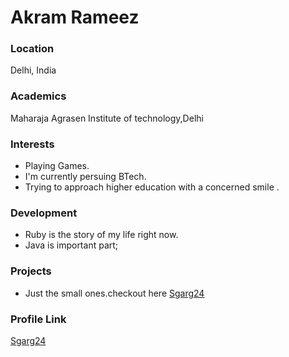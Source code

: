 # Akram Rameez

### Location

Delhi, India

### Academics

Maharaja Agrasen Institute of technology,Delhi

### Interests

- Playing Games.
- I'm currently persuing BTech.
- Trying to approach higher education with a concerned smile .

### Development

- Ruby is the story of my life right now.
- Java is important part;

### Projects

- Just the small ones.checkout here [Sgarg24](https://github.com/sgarg24)

### Profile Link

[Sgarg24](https://github.com/sgarg24)
